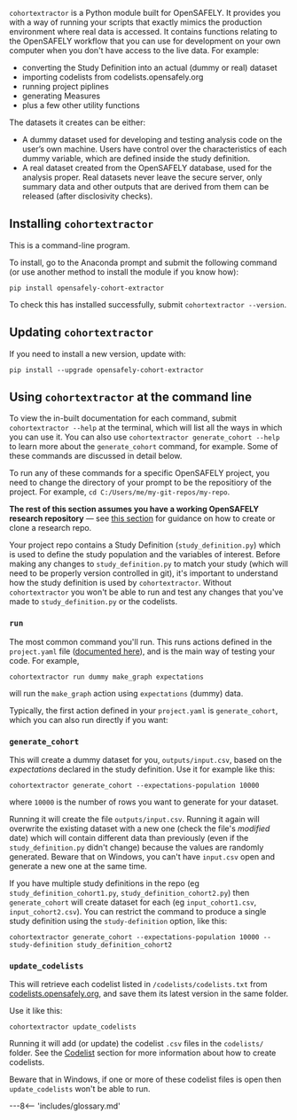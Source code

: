 `cohortextractor` is a Python module built for OpenSAFELY. It provides you with a way of running your scripts that exactly mimics the production environment where real data is accessed.
It contains functions relating to the OpenSAFELY workflow that you can use for development on your own computer when you don't have access to the live data. For example:

* converting the Study Definition into an actual (dummy or real) dataset
* importing codelists from codelists.opensafely.org
* running project piplines
* generating Measures
* plus a few other utility functions



The datasets it creates can be either:

* A dummy dataset used for developing and testing analysis code on
  the user’s own machine. Users have control over the
  characteristics of each dummy variable, which are defined inside
  the study definition.
* A real dataset created from the OpenSAFELY database, used for
  the analysis proper. Real datasets never leave the secure
  server, only summary data and other outputs that are derived
  from them can be released (after disclosivity checks).


## Installing `cohortextractor`

This is a command-line program.

To install, go to the Anaconda prompt and submit the following command (or use another method to install the module if you know how):

```
pip install opensafely-cohort-extractor
```

To check this has installed successfully, submit `cohortextractor --version`.

## Updating `cohortextractor`
If you need to install a new version, update with:

```
pip install --upgrade opensafely-cohort-extractor
```

## Using `cohortextractor` at the command line

To view the in-built documentation for each command, submit `cohortextractor --help` at the terminal, which will list all the ways in which you can use it.
You can also use `cohortextractor generate_cohort --help` to learn more about the `generate_cohort` command, for example.
Some of these commands are discussed in detail below.

To run any of these commands for a specific OpenSAFELY project, you need to change the directory of your prompt to be the repositiory of the project. For example,  `cd C:/Users/me/my-git-repos/my-repo`.

**The rest of this section assumes you have a working OpenSAFELY research repository** &mdash; see [this section](workflow-make-repo.md) for guidance on how to create or clone a research repo.

Your project repo contains a Study Definition (`study_definition.py`) which is used to define the study population and the variables of interest.
Before making any changes to `study_definition.py` to match your study (which will need to be properly version controlled in git), it's important to understand how the study definition is used by `cohortextractor`.
Without `cohortextractor` you won't be able to run and test any changes that you've made to `study_definition.py` or the codelists.


### `run`

The most common command you'll run. This runs actions defined in the `project.yaml` file ([documented here](pipelines.md)), and is the main way of testing your code. For example,

```
cohortextractor run dummy make_graph expectations
```

will run the `make_graph` action using `expectations` (dummy) data.

Typically, the first action defined in your `project.yaml` is `generate_cohort`, which you can also run directly if you want:

### `generate_cohort`
This will create a dummy dataset for you, `outputs/input.csv`, based on the _expectations_ declared in the study definition.
Use it for example like this:

```
cohortextractor generate_cohort --expectations-population 10000
```

where `10000` is the number of rows you want to generate for your dataset.

Running it will create the file `outputs/input.csv`.
Running it again will overwrite the existing dataset with a new one (check the file's _modified_ date) which will contain different data than previously (even if the `study_definition.py` didn't change) because the values are randomly generated.
Beware that on Windows, you can't have `input.csv` open and generate a new one at the same time.

If you have multiple study definitions in the repo (eg `study_definition_cohort1.py`, `study_definition_cohort2.py`) then `generate_cohort` will create dataset for each (eg `input_cohort1.csv`, `input_cohort2.csv`).
You can restrict the command to produce a single study definition using the `study-definition` option, like this:

```
cohortextractor generate_cohort --expectations-population 10000 --study-definition study_definition_cohort2
```


### `update_codelists`
This will retrieve each codelist listed in `/codelists/codelists.txt` from [codelists.opensafely.org](https://codelists.opensafely.org), and save them its latest version in the same folder.

Use it like this:
```
cohortextractor update_codelists
```
Running it will add (or update) the codelist `.csv` files in the `codelists/` folder.
See the [Codelist](codelist-intro.md) section for more information about how to create codelists.

Beware that in Windows, if one or more of these codelist files is open then `update_codelists` won't be able to run.



---8<-- 'includes/glossary.md'
